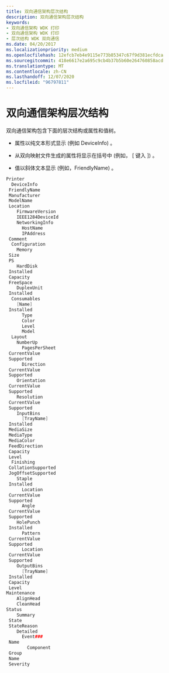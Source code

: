 ```yaml
---
title: 双向通信架构层次结构
description: 双向通信架构层次结构
keywords:
- 双向通信架构 WDK 打印
- 双向通信架构 WDK 打印
- 层次结构 WDK 双向通信
ms.date: 04/20/2017
ms.localizationpriority: medium
ms.openlocfilehash: 12efcb7eb4e9115e773b85347c67f9d381ecfdca
ms.sourcegitcommit: 418e6617e2a695c9cb4b37b5b60e264760858acd
ms.translationtype: MT
ms.contentlocale: zh-CN
ms.lasthandoff: 12/07/2020
ms.locfileid: "96797811"
---
```

# <a name="bidirectional-communication-schema-hierarchy"></a>双向通信架构层次结构

双向通信架构包含下面的层次结构或属性和值树。

-   属性以纯文本形式显示 (例如 DeviceInfo) 。

-   从双向映射文件生成的属性将显示在括号中 (例如， \[ 键入 \]) 。

-   值以斜体文本显示 (例如，FriendlyName) 。

```cpp
Printer
  DeviceInfo
 FriendlyName
 Manufacturer
 ModelName
 Location
    FirmwareVersion
    IEEE1284DeviceId
    NetworkingInfo
      HostName
      IPAddress
 Comment
  Configuration
    Memory
 Size
 PS
    HardDisk
 Installed
 Capacity
 FreeSpace
    DuplexUnit
 Installed
  Consumables
    [Name]
 Installed
      Type
      Color
      Level
      Model
  Layout
    NumberUp
      PagesPerSheet
 CurrentValue
 Supported
      Direction
 CurrentValue
 Supported
    Orientation
 CurrentValue
 Supported
    Resolution
 CurrentValue
 Supported
    InputBins
      [TrayName]
 Installed
 MediaSize
 MediaType
 MediaColor
 FeedDirection
 Capacity
 Level
  Finishing
 CollationSupported
 JogOffsetSupported
    Staple
 Installed
      Location
 CurrentValue
 Supported
      Angle
 CurrentValue
 Supported
    HolePunch
 Installed
      Pattern
 CurrentValue
 Supported
      Location
 CurrentValue
 Supported
    OutputBins
      [TrayName]
 Installed
 Capacity
 Level
Maintenance
    AlignHead
    CleanHead
Status
    Summary
 State
 StateReason
    Detailed
      Event###
 Name
        Component
 Group
 Name
 Severity
```

 

 




